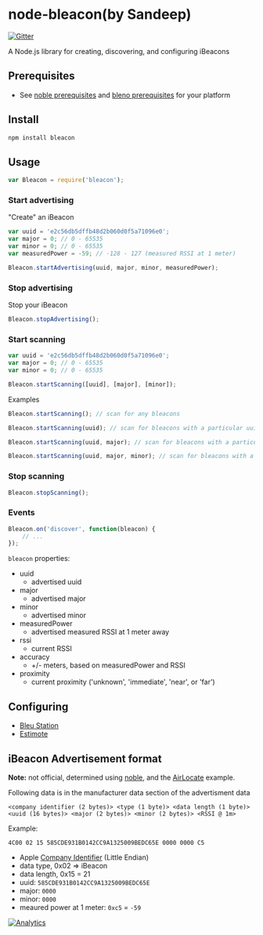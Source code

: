 # node-bleacon(by Sandeep)

[![Gitter](https://badges.gitter.im/Join%20Chat.svg)](https://gitter.im/sandeepmistry/node-bleacon?utm_source=badge&utm_medium=badge&utm_campaign=pr-badge&utm_content=badge)


A Node.js library for creating, discovering, and configuring iBeacons

## Prerequisites

 * See [noble prerequisites](https://github.com/sandeepmistry/noble#prerequisites) and [bleno prerequisites](https://github.com/sandeepmistry/bleno#prerequisites) for your platform

## Install

```sh
npm install bleacon
```

## Usage

```javascript
var Bleacon = require('bleacon');
```

### Start advertising

"Create" an iBeacon

```javascript
var uuid = 'e2c56db5dffb48d2b060d0f5a71096e0';
var major = 0; // 0 - 65535
var minor = 0; // 0 - 65535
var measuredPower = -59; // -128 - 127 (measured RSSI at 1 meter)

Bleacon.startAdvertising(uuid, major, minor, measuredPower);
```

### Stop advertising

Stop your iBeacon

```javascript
Bleacon.stopAdvertising();
```

### Start scanning

```javascript
var uuid = 'e2c56db5dffb48d2b060d0f5a71096e0';
var major = 0; // 0 - 65535
var minor = 0; // 0 - 65535

Bleacon.startScanning([uuid], [major], [minor]);
```

Examples

```javascript
Bleacon.startScanning(); // scan for any bleacons

Bleacon.startScanning(uuid); // scan for bleacons with a particular uuid

Bleacon.startScanning(uuid, major); // scan for bleacons with a particular uuid and major

Bleacon.startScanning(uuid, major, minor); // scan for bleacons with a particular uuid. major, and minor
```

### Stop scanning

```javascript
Bleacon.stopScanning();
```

### Events

```javascript
Bleacon.on('discover', function(bleacon) {
    // ...
});
```

```bleacon``` properties:

 * uuid
   * advertised uuid
 * major
   * advertised major
 * minor
   * advertised minor
 * measuredPower
   * advertised measured RSSI at 1 meter away
 * rssi
   * current RSSI
 * accuracy
   * +/- meters, based on measuredPower and RSSI
 * proximity
   * current proximity ('unknown', 'immediate', 'near', or 'far')

## Configuring

 * [Bleu Station](https://github.com/sandeepmistry/node-bleacon/tree/master/bleu-station)
 * [Estimote](https://github.com/sandeepmistry/node-bleacon/tree/master/estimote)

## iBeacon Advertisement format

__Note:__ not official, determined using [noble](https://github.com/sandeepmistry/noble), and the [AirLocate](http://adcdownload.apple.com/wwdc_2013/wwdc_2013_sample_code/ios_airlocate.zip) example.

Following data is in the manufacturer data section of the advertisment data

```
<company identifier (2 bytes)> <type (1 byte)> <data length (1 byte)> <uuid (16 bytes)> <major (2 bytes)> <minor (2 bytes)> <RSSI @ 1m>
```

Example:

```
4C00 02 15 585CDE931B0142CC9A1325009BEDC65E 0000 0000 C5
```

 * Apple [Company Identifier](https://www.bluetooth.org/en-us/specification/assigned-numbers/company-identifiers) (Little Endian)
 * data type, 0x02 => iBeacon
 * data length, 0x15 = 21
 * uuid: ```585CDE931B0142CC9A1325009BEDC65E```
 * major: ```0000```
 * minor: ```0000```
 * meaured power at 1 meter: ```0xc5``` = ```-59```

[![Analytics](https://ga-beacon.appspot.com/UA-56089547-1/sandeepmistry/node-bleacon?pixel)](https://github.com/igrigorik/ga-beacon)
